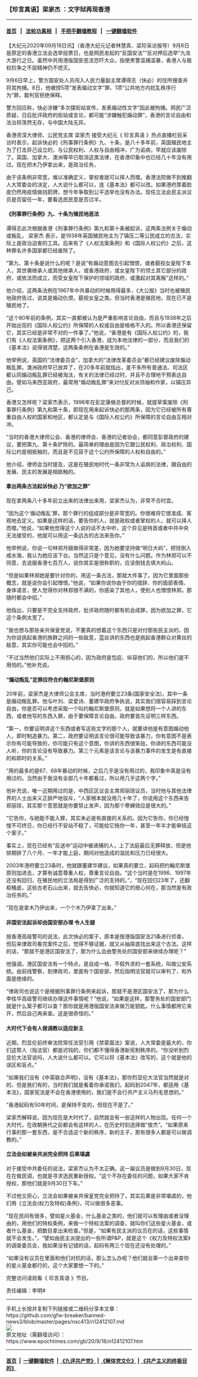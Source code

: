 ### 【珍言真语】梁家杰 ：文字狱再现香港
------------------------

#### [首页](https://github.com/gfw-breaker/banned-news3/blob/master/README.md) &nbsp;&nbsp;|&nbsp;&nbsp; [法轮功真相](https://github.com/begood0513/basic/blob/master/README.md)  &nbsp;&nbsp;|&nbsp;&nbsp; [手把手翻墙教程](https://github.com/gfw-breaker/guides/wiki)  &nbsp;&nbsp;|&nbsp;&nbsp; [一键翻墙软件](https://github.com/gfw-breaker/nogfw/blob/master/README.md)  



<div><p>
 【大纪元2020年09月18日讯】（香港大纪元记者林慧真、梁珍采访报导）9月6日是原定的香港立法会选举投票日，也是网民发起的“反国安法”“反对押后选举”九龙大游行之日。虽然中共用港版国安恶法恐吓大众，指使黑警滥捕滥暴，香港人与极权抗争之不屈精神仍不熄灭。
</p>
<p>
 9月6日早上，警方国安处人员闯入人民力量副主席谭得志（快必）的住所搜查并将其拘捕。8日，他被控5项“发表煽动文字”罪、1项“公共地方内扰乱秩序行为”罪，裁判官拒绝保释。
</p>
<p>
 警方回应称，快必涉嫌“多次摆街站宣传，发表煽动性文字”因此被拘捕。网民广泛质疑，日后批评政府的街站或言论，都可能“涉嫌触犯煽动罪”，香港的言论自由和法治将荡然无存，与中国大陆无异。
</p>
<p>
 香港资深大律师、公民党主席
 <ok href="https://www.epochtimes.com/gb/tag/%E6%A2%81%E5%AE%B6%E6%9D%B0.html">
  梁家杰
 </ok>
 接受大纪元《
 <ok href="https://www.epochtimes.com/gb/tag/%E7%8F%8D%E8%A8%80%E7%9C%9F%E8%AF%AD.html">
  珍言真语
 </ok>
 》热点直播栏目采访时表示，起诉快必的《刑事罪行条例》九、十条，是八十多年前，英国殖民地主为了打击异己设立的，与公民权利、人权与自由相冲，广为诟病，早就应该废除了。英国、加拿大、澳洲等早已取消这类法律，在香港印象中也已经几十年没有用过。现在把木乃伊拿出来，是政治任务。
</p>
<p>
 由于该条例非常宽，难以准确定义，掌权者就可以择人而噬。香港法院做不到推翻人大常委会的决定，人大说什么都可以，连《基本法》都可以改。如果港府厚着脸皮仍然用疫情做挡箭牌，想今年争取到公平选举也没有办法。现任立法会民主派议员是否留任一年，要看选民民意是否过半。
</p>
<p style="text-align: center;">
</p>
<h4>
 《刑事罪行条例》九、十条为殖民地恶法
</h4>
<p>
 谭得志此次根据香港《刑事罪行条例》第九和第十条被起诉，这两条法例关于煽动或叛乱，
 <ok href="https://www.epochtimes.com/gb/tag/%E6%A2%81%E5%AE%B6%E6%9D%B0.html">
  梁家杰
 </ok>
 表示，是1938年英国殖民地主为了镇压二等公民成立的古法，实际上是政治迫害的工具。后来有了《人权法案条例》和《国际人权公约》之后，这种罪名许多国家都已经废除了。
</p>
<p>
 “第九、第十条是说什么的呢？是说“有煽动意图去引起憎恨，或者藐视女皇陛下本人，其世袭继承人或其他继承人，或香港政府，或女皇陛下的领土其它部分的政府，或依法而成立，而受女皇陛下保护的领域的政府，或激起对其离叛”这样的。”
</p>
<p>
 他介绍，这两条法例在1967年中共暴动的时候用得最多，《大公报》当时也被殖民地政府告过，说其是煽动仇恨，藐视女皇之类。但当时香港是殖民地，现在已不是殖民地了。
</p>
<p>
 “这个80年前的条例，其实一直都被认为是严重影响言论自由，而且与1938年之后开始出现的《国际人权公约》所保障的人权或自由是格格不入的。所以香港还保留它，其实已经是非常不对的一件事了。”他说，“香港是有《国际人权公约》的，我们有《人权法案条例》，把这两个引入香港，成为本地法律的一部分，而且我们的《基本法》说得很清楚，这两条条例在香港是生效的。”
</p>
<p>
 他举例说，英国的“法律委员会”，加拿大的“法律改革委员会”都已经建议废除煽动叛乱罪。澳洲政府早已放弃了，在20多年前就指出，差不多所有普通法、司法区都认同煽动叛乱罪已经被淘汰，有关的法律已经过时，并且不合理地干预表达自由。譬如马来西亚政府，最常用“煽动叛乱罪”来对付反对派领袖和作家，以镇压异己。
</p>
<p>
 香港又怎样呢？梁家杰表示，1996年在彭定康做总督的时候，就提草案废除《刑事罪行条例》第九和第十条，即现在用来起诉快必的那两条，因为它已经被所有尊重自由人权的国家和地区，都认定是与《国际人权公约》所保障的言论自由互相对冲。
</p>
<p>
 “当时的香港大律师公会、香港的律师会、香港的记者协会，都同意彭督政府的建议，要把第九、第十条铲除的。最简单的理由是因为它跟公民权利、政治权利、国际公约是相抵触的，而且是不见容于这个公约所保障的人权和自由的。”
</p>
<p>
 他介绍，律师会当时提及，这是在殖民地时代一条非常为人诟病的法律，跟自由的发展、民主的发展是相抵触的。
</p>
<h4>
 拿出两条古法起诉快必 乃“欲加之罪”
</h4>
<p>
 现在拿两条八十多年前立出来的法律出来用，梁家杰认为，非常不合时宜。
</p>
<p>
 “因为这个‘煽动叛乱’罪，那个罪行的组成部分是非常宽的。你很难将它很准成、客观地去定义。如果是这样的话，要告你的人，就是政权或者掌权的人，就可以择人而噬。”他说，“如果他觉得这个人说的话不太中听，这个异见是特首或者中共中央无法接受的，他就可以用这一条远古的古法来告你。”
</p>
<p>
 他举例说，你说一句林郑月娥做得非常差，因为她要坚持做“明日大屿”，把钱倒入咸水海，我认为她应该下台。当然这只是个意见，没有什么问题。作为林郑可以不同意，去说服香港七百万人，说你其实是很称职的，应该倒钱去填大屿山。
</p>
<p>
 “但是如果林郑她是要针对你的，用这一条古法，那就大件事了。因为它里面那些概念，就是说你会引起憎恨。”他说，“如果你说你由于你的措辞、你的面部表情、身体语言，使人觉得你对林郑很不满的，你感染了其他人，使别人也憎恨林郑，那随时都会中招。”
</p>
<p>
 他指出，只要是不完全支持政府，批评政府随时都有机会成罪，因为欲加之罪，它这个条例太宽了。
</p>
<p>
 “我也想与那些亲共保皇党说，不要真的想着这个东西只是对付那些民主派的，因为你说挑起香港的族群之间的一些敌意，蓝丝讲的东西也是挑起香港群众对黄丝的敌意，其实你可能也会中招的。”
</p>
<p>
 “不过当然他们实际上不用担心的，因为政府是包庇、纵容他们的，所以他们是不用怕的。”他补充说。
</p>
<h4>
 “煽动叛乱”定罪应符合约翰尼斯堡原则
</h4>
<p>
 20年前，梁家杰是大律师公会主席，当时港府要立23条(国家安全法)，其中一条是煽动叛乱罪。他与叶刘、梁爱诗、董建华政府争执说，其实我们很容易踩到言论自由，你是否可以考虑采取一个叫约翰尼斯堡原则，就是如果想将一个人讲的东西，或者他写的东西入罪，由于要保障言论自由，政府要首先证明三样东西。
</p>
<p>
 “第一，你要证明讲这个东西或者写这些文字的那个人，就要讲他是有意图煽动他人，即时制造暴力。第二，政府要证明该言论很可能导致该暴力，你有意图不是表示你有可能导致的，你可能只有这个意图，你讲的东西很笨拙，你讲的东西可能没人听，你的言论没有导致暴力。第三个元素是该言论与该暴力事件的发生是有直接的和即时的关系。”
</p>
<p>
 “用的最多的是67、68年暴动的时候，之后几乎是没有用过的，我印象中真是没有用过的。当然由于我没有全部几十年都看过，所以用几乎这两个字。”
</p>
<p>
 他补充说，唯一近期用过的是，中西区区议会主席郑丽琼议员，当时他与其他法律界的人士出来义正辞严地驳斥，“人家根本就没用几十年了，你说用这个东西来告郑丽琼，其实那个意思就是你要禁止发声，因为那个寒蝉效应是很大的。”
</p>
<p>
 “它告你，与她能不能入罪，其实未必是有直接的关系的。因为它告你，你已经惶惶不可终日，你已经行不安站不稳了，可能给它拖你一年，甚至一年半才能审结这个案子。”
</p>
<p>
 事实上，现在已经有“反送中”运动中被递捕的人，上了法庭最后无罪释放，但是他排期排了八个月、一年才能上庭，期间对他造成的滋扰和压力已经很大。
</p>
<p>
 2003年港府要立23条时，他就跟董建华建议，如果真的要立，起码把约翰尼斯堡原则加进去，才算有诚意尊重人权，尊重言论自由。“这个当时是在1996、1997年还没有回归，在殖民地的立法局是得到广泛的支持的。”，“现在回归23年了，还翻柜桶底，这些古老石山出来，就去告快必，你就知道它的居心何在，那当然是有政治任务的。”
</p>
<p>
 “现在是拿木乃伊出来，一个个木乃伊拿了出来。”
</p>
<h4>
 非国安法起诉却由国安部办理 令人生疑
</h4>
<p>
 按香港高级警司的说法，此次快必的案子，原本是按港版国安法21条进行侦查，但后来律政司看完案件之后，觉得不够证据，就又从抽屉底找出来这个古法。这样的话，“那就不是港区国安法了，那为什么会由警务处的国安部来继续办理呢？”
</p>
<p>
 他强调，港区国安法有一个特点，是自成一格、不假外求的一套系统，叫做公安系统。由前线警察，到律政司，里面有个国安部，然后指明法官就可以审判了，和外面是绝缘的。
</p>
<p>
 “律政司也说这个是根据刑事罪行条例来起诉，那就不是港区国安法了，那为什么李桂华高级警司继续办理这件事情呢？”他说，“如果是这样，那警务处的国安部门就是什么案子都可以查？那你就是用港版国安法来做万能钥匙，什么事情都用它来开，然后自己再来查。这是很奇怪的。”
</p>
<h4>
 大时代下会有人做调教以适应新主
</h4>
<p>
 近期，烈显伦前终审法院常任法官引用《禁蒙面法》案说，人大常委是最大的，你们这帮人（指法官）都是迟钝的，你们都不懂得香港新宪制秩序的。“你没听到烈显伦大法官说吗，人大说什么都可以。它可以将《基本法》改写的，这个就是他的误区和盲点。”
</p>
<p>
 “如果我们没有《中英联合声明》，没有《基本法》，那你烈显伦大法官当然就是对的，但是我们有的，当时我们就是看着你承诺我们，起码到2047年，都适用《基本法》，国家宪法是不会在香港使用的，我们是不会行共产主义马列毛思想的。”
</p>
<p>
 “香港起码有50年时间，是保持不变的，但现在不是了。”
</p>
<p>
 梁家杰解释说，因为现在是大时代了，自然就会有一些这样的人物出现。任何一个大时代，在改朝换代之前都会有这样的人，在历史时刻选择做“俊杰”。“如果原来行事的那一套东西，是不合适这个新的秩序，新的主子，那有很多人都是可以做调教的。”
</p>
<h4>
 立法会如被亲共派完全把持 后果堪虞
</h4>
<p>
 对于接受中共委任的说法，梁家杰认为不太正确。这一届议员是做到9月30日，现在在做民调，也就是寻求选民重新授权。“这个不存在委任的问题，如果大家不肯授权，那他们就是9月30日下车。”
</p>
<p>
 不过他又担心，立法会如果被亲共保皇党完全把持了，其实后果是非常堪虞的，他们用《立法会(权力及特权)条例》，可以做很多恶事。
</p>
<p>
 “现在民间有很多，譬如星火基金，什么基金之类的，他们就可以有理由或者没理由的，用他们的特权条例，来做一个特权法案的调查，就叫你们这些星火基金，或者什么基金，把数目拿出来检查。”但是，“如果有民主派的议员在的话，这些事情就不会发生。”，“譬如由民主派提出的一些所谓P&amp;P，就是这个《权力及特权法案》的调查委员会，我如果没有记错的话，起码有两三个现在还没有处理的。”
</p>
<p>
 “如果没有议员在里面和他们对抗的话，那么怎么办呢？他们就会第一个出来查你的星火基金都行的，这个大家要想一下的。”
</p>
<p>
 完整访问请观看《
 <ok href="https://www.epochtimes.com/gb/tag/%E7%8F%8D%E8%A8%80%E7%9C%9F%E8%AF%AD.html">
  珍言真语
 </ok>
 》节目。
</p>
<p>
 责任编辑：李明#
</p>
</div>
<hr/>
手机上长按并复制下列链接或二维码分享本文章：<br/>
https://github.com/gfw-breaker/banned-news3/blob/master/pages/nsc413/n12412107.md <br/>
<a href='https://github.com/gfw-breaker/banned-news3/blob/master/pages/nsc413/n12412107.md'><img src='https://github.com/gfw-breaker/banned-news3/blob/master/pages/nsc413/n12412107.md.png'/></a> <br/>
原文地址（需翻墙访问）：https://www.epochtimes.com/gb/20/9/18/n12412107.htm


------------------------
#### [首页](https://github.com/gfw-breaker/banned-news3/blob/master/README.md) &nbsp;|&nbsp; [一键翻墙软件](https://github.com/gfw-breaker/nogfw/blob/master/README.md) &nbsp;| [《九评共产党》](https://github.com/gfw-breaker/9ping.md/blob/master/README.md#九评之一评共产党是什么) | [《解体党文化》](https://github.com/gfw-breaker/jtdwh.md/blob/master/README.md) | [《共产主义的终极目的》](https://github.com/gfw-breaker/gczydzjmd.md/blob/master/README.md)


<img src='http://gfw-breaker.win/banned-news3/pages/nsc413/n12412107.md' width='0px' height='0px'/>